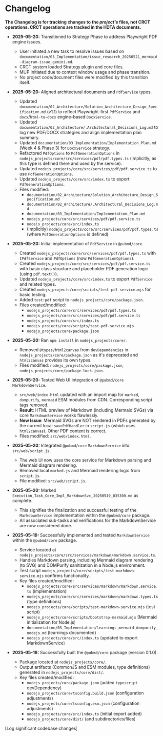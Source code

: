 # Changelog
**The Changelog is for tracking changes to the *project's* files, not CRCT operations. CRCT operations are tracked in the HDTA documents.**

- **2025-05-20:** Transitioned to Strategy Phase to address Playwright PDF engine issues.
    - User initiated a new task to resolve issues based on `documentation/03_Implementation/issue_research_20250521_mermaid-diagram-issue_gemini.md`.
    - CRCT system loaded Strategy plugin and core files.
    - MUP initiated due to context window usage and phase transition.
    - No project code/document files were modified by this transition itself.

- **2025-05-20:** Aligned architectural documents and `PdfService` types.
    - Updated `documentation/02_Architecture/Solution_Architecture_Design_Specification.md` (v1.1) to reflect Playwright-first `PdfService` and `docx`/`html-to-docx` engine-based `DocxService`.
    - Updated `documentation/02_Architecture/.Architectural_Decisions_Log.md` to log new PDF/DOCX strategies and align implementation plan summary.
    - Updated `documentation/03_Implementation/Implementation_Plan.md` (Week 4 & Phase 3) for `DocxService` strategy.
    - Refactored `PdfOptions` to `PdfGenerationOptions` in `nodejs_projects/core/src/services/pdf/pdf.types.ts` (implicitly, as this type is defined there and used by the service).
    - Updated `nodejs_projects/core/src/services/pdf/pdf.service.ts` to use `PdfGenerationOptions`.
    - Updated `nodejs_projects/core/src/index.ts` to export `PdfGenerationOptions`.
    - Files modified:
        - `documentation/02_Architecture/Solution_Architecture_Design_Specification.md`
        - `documentation/02_Architecture/.Architectural_Decisions_Log.md`
        - `documentation/03_Implementation/Implementation_Plan.md`
        - `nodejs_projects/core/src/services/pdf/pdf.service.ts`
        - `nodejs_projects/core/src/index.ts`
        - (Implicitly) `nodejs_projects/core/src/services/pdf/pdf.types.ts` (where `PdfGenerationOptions` is defined)

- **2025-05-20:** Initial implementation of `PdfService` in `@pubmd/core`.
    - Created `nodejs_projects/core/src/services/pdf/pdf.types.ts` with `IPdfService` and `PdfOptions` (now `PdfGenerationOptions`).
    - Created `nodejs_projects/core/src/services/pdf/pdf.service.ts` with basic class structure and placeholder PDF generation logic (using `pdf.text()`).
    - Updated `nodejs_projects/core/src/index.ts` to export `PdfService` and related types.
    - Created `nodejs_projects/core/scripts/test-pdf-service.mjs` for basic testing.
    - Added `test:pdf` script to `nodejs_projects/core/package.json`.
    - Files created/modified:
        - `nodejs_projects/core/src/services/pdf/pdf.types.ts`
        - `nodejs_projects/core/src/services/pdf/pdf.service.ts`
        - `nodejs_projects/core/src/index.ts`
        - `nodejs_projects/core/scripts/test-pdf-service.mjs`
        - `nodejs_projects/core/package.json`

- **2025-05-20:** Ran `npm install` in `nodejs_projects/core/`.
    - Removed `@types/html2canvas` from `devDependencies` in `nodejs_projects/core/package.json` as it's deprecated and `html2canvas` provides its own types.
    - Files modified: `nodejs_projects/core/package.json`, `nodejs_projects/core/package-lock.json`.

- **2025-05-20:** Tested Web UI integration of `@pubmd/core` `MarkdownService`.
    - `src/web/index.html` updated with an import map for `marked`, `dompurify`, `mermaid` ESM modules from CDN. Corresponding script tags removed.
    - **Result**: HTML preview of Markdown (including Mermaid SVGs) via core `MarkdownService` works flawlessly.
    - **New Issue**: Mermaid SVGs are NOT rendered in PDFs generated by the current local `savePdfHandler` in `script.js` (which uses `html2canvas`). Other PDF content is correct.
    - Files modified: `src/web/index.html`.

- **2025-05-20:** Integrated `@pubmd/core` `MarkdownService` into `src/web/script.js`.
    - The web UI now uses the core service for Markdown parsing and Mermaid diagram rendering.
    - Removed local `marked.js` and Mermaid rendering logic from `script.js`.
    - File modified: `src/web/script.js`.

- **2025-05-20:** Marked `Execution_Task_Core_Impl_MarkdownSvc_20250519_035300.md` as complete.
    - This signifies the finalization and successful testing of the `MarkdownService` implementation within the `@pubmd/core` package.
    - All associated sub-tasks and verifications for the MarkdownService are now considered done.

- **2025-05-19:** Successfully implemented and tested `MarkdownService` within the `@pubmd/core` package.
    - Service located at `nodejs_projects/core/src/services/markdown/markdown.service.ts`.
    - Handles Markdown parsing, including Mermaid diagram rendering (to SVG) and DOMPurify sanitization in a Node.js environment.
    - Test script `nodejs_projects/core/scripts/test-markdown-service.mjs` confirms functionality.
    - Key files created/modified:
        - `nodejs_projects/core/src/services/markdown/markdown.service.ts` (implementation)
        - `nodejs_projects/core/src/services/markdown/markdown.types.ts` (type definitions)
        - `nodejs_projects/core/scripts/test-markdown-service.mjs` (test script)
        - `nodejs_projects/core/scripts/bootstrap-mermaid.mjs` (Mermaid initialization for Node.js)
        - `documentation/03_Implementation/learnings_mermaid_dompurify_nodejs.md` (learnings documented)
        - `nodejs_projects/core/src/index.ts` (updated to export MarkdownService)

- **2025-05-19:** Successfully built the `@pubmd/core` package (version 0.1.0).
    - Package located at `nodejs_projects/core/`.
    - Output artifacts (CommonJS and ESM modules, type definitions) generated in `nodejs_projects/core/dist/`.
    - Key files created/modified:
        - `nodejs_projects/core/package.json` (added `typescript` devDependency)
        - `nodejs_projects/core/tsconfig.build.json` (configuration adjustments)
        - `nodejs_projects/core/tsconfig.esm.json` (configuration adjustments)
        - `nodejs_projects/core/src/index.ts` (initial export added)
        - `nodejs_projects/core/dist/` (and subdirectories/files)

[Log significant codebase changes]
